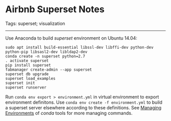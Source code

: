 # Airbnb Superset Notes
Tags: superset; visualization

------

Use Anaconda to build *superset* environment on Ubuntu 14.04:
```
sudo apt install build-essential libssl-dev libffi-dev python-dev python-pip libsasl2-dev libldap2-dev
conda create -n superset python=2.7
. activate superset
pip install superset
fabmanager create-admin --app superset
superset db upgrade
superset load_examples
superset init
superset runserver
```

Run `conda env export > environment.yml` in virtual environment to export
environment definitons.
Use `conda env create -f environment.yml` to build a superset server elsewhere
according to these definitions.
See [Managing Environments](https://conda.io/docs/using/envs.html#clone-an-environment)
of *conda* tools for more managing commands.
